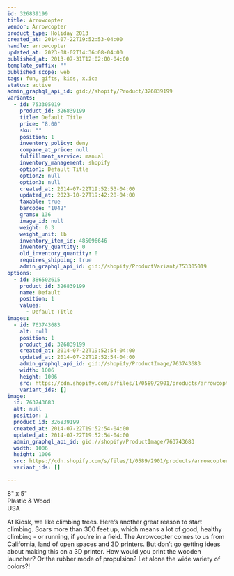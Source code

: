 ```yaml
---
id: 326839199
title: Arrowcopter
vendor: Arrowcopter
product_type: Holiday 2013
created_at: 2014-07-22T19:52:53-04:00
handle: arrowcopter
updated_at: 2023-08-02T14:36:08-04:00
published_at: 2013-07-31T12:02:00-04:00
template_suffix: ""
published_scope: web
tags: fun, gifts, kids, x.ica
status: active
admin_graphql_api_id: gid://shopify/Product/326839199
variants:
  - id: 753305019
    product_id: 326839199
    title: Default Title
    price: "8.00"
    sku: ""
    position: 1
    inventory_policy: deny
    compare_at_price: null
    fulfillment_service: manual
    inventory_management: shopify
    option1: Default Title
    option2: null
    option3: null
    created_at: 2014-07-22T19:52:53-04:00
    updated_at: 2023-10-27T19:42:28-04:00
    taxable: true
    barcode: "1042"
    grams: 136
    image_id: null
    weight: 0.3
    weight_unit: lb
    inventory_item_id: 485096646
    inventory_quantity: 0
    old_inventory_quantity: 0
    requires_shipping: true
    admin_graphql_api_id: gid://shopify/ProductVariant/753305019
options:
  - id: 386502615
    product_id: 326839199
    name: Default
    position: 1
    values:
      - Default Title
images:
  - id: 763743683
    alt: null
    position: 1
    product_id: 326839199
    created_at: 2014-07-22T19:52:54-04:00
    updated_at: 2014-07-22T19:52:54-04:00
    admin_graphql_api_id: gid://shopify/ProductImage/763743683
    width: 1006
    height: 1006
    src: https://cdn.shopify.com/s/files/1/0589/2901/products/arrowcopter.jpeg?v=1406073174
    variant_ids: []
image:
  id: 763743683
  alt: null
  position: 1
  product_id: 326839199
  created_at: 2014-07-22T19:52:54-04:00
  updated_at: 2014-07-22T19:52:54-04:00
  admin_graphql_api_id: gid://shopify/ProductImage/763743683
  width: 1006
  height: 1006
  src: https://cdn.shopify.com/s/files/1/0589/2901/products/arrowcopter.jpeg?v=1406073174
  variant_ids: []

---
```


8" x 5"  
Plastic & Wood  
USA  

At Kiosk, we like climbing trees. Here’s another great reason to start climbing. Soars more than 300 feet up, which means a lot of good, healthy climbing - or running, if you’re in a field. The Arrowcopter comes to us from California, land of open spaces and 3D printers. But don’t go getting ideas about making this on a 3D printer. How would you print the wooden launcher? Or the rubber mode of propulsion? Let alone the wide variety of colors?!